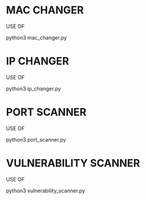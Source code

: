 # MAC CHANGER
 
 USE OF

python3 mac_changer.py



# IP CHANGER

  USE OF
  
 python3 ip_changer.py
  
 
 
 # PORT SCANNER
 
  USE OF
  
  python3 port_scanner.py

# VULNERABILITY SCANNER 

  USE OF
  
  python3 vulnerability_scanner.py
